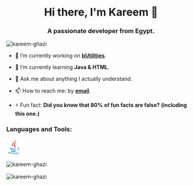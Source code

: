 <h1 align="center">Hi there, I'm Kareem 👋</h1>
<h3 align="center">A passionate developer from Egypt.</h3>

<p align="left"> <img src="https://komarev.com/ghpvc/?username=kareem-ghazi&label=Profile%20views&color=0e75b6&style=flat" alt="kareem-ghazi" /> </p>

- 🔭 I’m currently working on **[bUtilities](https://github.com/kareem-ghazi/bUtilities)**.

- 🌱 I’m currently learning **Java & HTML**.

- 💬 Ask me about anything I actually understand.

- 📫 How to reach me: by **[email](mailto:k.ghazi2005@gmail.com)**.

- ⚡ Fun fact: **Did you know that 80% of fun facts are false? (including this one.)**


<h3 align="left">Languages and Tools:</h3>
<p align="left"> <a href="https://www.java.com" target="_blank"> <img src="https://raw.githubusercontent.com/devicons/devicon/master/icons/java/java-original.svg" alt="java" width="40" height="40"/> </a> </p>

<p><img align="center" src="https://github-readme-stats.vercel.app/api?username=kareem-ghazi&show_icons=true&locale=en&theme=vue-dark" alt="kareem-ghazi" /></p>
<p><img align="center" src="https://github-readme-stats.vercel.app/api/top-langs?username=kareem-ghazi&show_icons=true&locale=en&theme=vue-dark&layout=compact" alt="kareem-ghazi" /></p>

